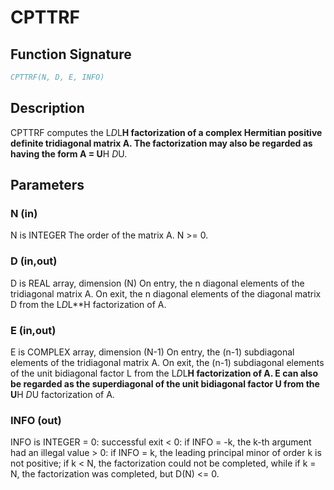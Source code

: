# CPTTRF

## Function Signature

```fortran
CPTTRF(N, D, E, INFO)
```

## Description


 CPTTRF computes the L*D*L**H factorization of a complex Hermitian
 positive definite tridiagonal matrix A.  The factorization may also
 be regarded as having the form A = U**H *D*U.

## Parameters

### N (in)

N is INTEGER The order of the matrix A. N >= 0.

### D (in,out)

D is REAL array, dimension (N) On entry, the n diagonal elements of the tridiagonal matrix A. On exit, the n diagonal elements of the diagonal matrix D from the L*D*L**H factorization of A.

### E (in,out)

E is COMPLEX array, dimension (N-1) On entry, the (n-1) subdiagonal elements of the tridiagonal matrix A. On exit, the (n-1) subdiagonal elements of the unit bidiagonal factor L from the L*D*L**H factorization of A. E can also be regarded as the superdiagonal of the unit bidiagonal factor U from the U**H *D*U factorization of A.

### INFO (out)

INFO is INTEGER = 0: successful exit < 0: if INFO = -k, the k-th argument had an illegal value > 0: if INFO = k, the leading principal minor of order k is not positive; if k < N, the factorization could not be completed, while if k = N, the factorization was completed, but D(N) <= 0.

